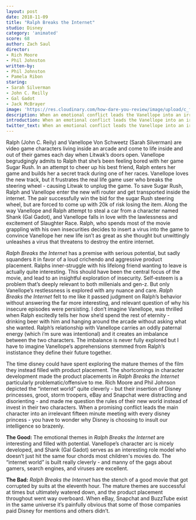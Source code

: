 ```yaml
---
layout: post
date: 2018-11-09
title: "Ralph Breaks the Internet"
studio: Disney
category: 'animated'
score: 68
author: Zach Saul
director: 
- Rich Moore
- Phil Johnston
written-by: 
- Phil Johnston
- Pamela Ribon 
staring:
- Sarah Silverman
- John C. Reilly
- Gal Gadot
- Jack McBrayer
image: 'https://res.cloudinary.com/how-dare-you-review/image/upload/c_fill,h_399,w_760/v1529979103/ralph-breaks-the-internet.jpg'
description: When an emotional conflict leads the Vanellope into an irrelevant fifteen minute meeting with every disney princess - you have to wonder why Disney is choosing to insult our intelligence so brazenly.   
introduction: When an emotional conflict leads the Vanellope into an irrelevant fifteen minute meeting with every disney princess - you have to wonder why Disney is choosing to insult our intelligence so brazenly.  
twitter_text: When an emotional conflict leads the Vanellope into an irrelevant fifteen minute meeting with every disney princess - you have to wonder why Disney is choosing to insult our intelligence so brazenly. 
---
```




Ralph (John C. Reily) and Vanellope Von Schweetz (Sarah Silverman) are video game characters living inside an arcade and come to life inside and out of their games each day when Litwak’s doors open. Vanellope begrudgingly admits to Ralph that she’s been feeling bored with her game Sugar Rush. In an attempt to cheer up his best friend, Ralph enters her game and builds her a secret track during one of her races. Vanellope loves the new track, but it frustrates the real life game user who breaks the steering wheel - causing Litwak to unplug the game. To save Sugar Rush, Ralph and Vanellope enter the new wifi router and get transported inside the internet. The pair successfully win the bid for the sugar Rush steering wheel, but are forced to come up with 20k of risk losing the item. Along the way Vanellope and Ralph attempt to steal a car from a character named Shank (Gal Gadot), and Vanellope falls in love with the lawlessness and excitement of Slaughter Race. Ralph, who spends most of the movie grappling with his own insecurities decides to insert a virus into the game to convince Vanellope her new life isn’t as great as she thought but unwittingly unleashes a virus that threatens to destroy the entire internet. 

*Ralph Breaks the Internet* has a premise with serious potential, but sadly squanders it in favor of a loud crichendo and aggressive product placement. Ralphs inner-struggle with his lifelong friend wanting to leave is actually quite interesting. This should have been the central focus of the movie, and lead to an insightful exploration of insecurity. Self-esteem is a problem that’s deeply relevant to both millenials and gen-z. But only Vanellope’s restlessness is explored with any nuance and care. *Ralph Breaks the Internet* felt to me like it passed judgment on Ralph’s behavior without answering the far more interesting, and relevant question of why his insecure episodes were persisting. I don’t imagine Vanellope, was thrilled when Ralph excitedly tells her how she’d spend the rest of eternity - drinking beer with him and hanging around the arcade without asking what she wanted.  Ralph’s relationship with Vanellope carries an oddly paternal energy (which i’m sure was intentional) and it creates an imbalance between the two characters. The imbalance is never fully explored but I have to imagine Vanellope’s apprehensions stemmed from Ralph’s instistance they define their future together. 

The time disney could have spent exploring the mature themes of the film they instead filled with product placement. The shortcomings in character development made the product placements in *Ralph Breaks the Internet* particularly problematic/offensive to me. Rich Moore and Phil Johnson depicted the “internet world” quite cleverly - but their insertion of Disney princesses, groot, storm troopers, eBay and Snapchat were distracting and disorienting - and made me question the rules of their new world instead of invest in their two characters. When a promising conflict leads the main character into an irrelevant fifteen minute meeting with every disney princess - you have to wonder why Disney is choosing to insult our intelligence so brazenly. 

**The Good:** The emotional themes in *Ralph Breaks the Internet* are interesting and filled with potential. Vanellope’s character arc is nicely developed, and Shank (Gal Gadot) serves as an interesting role model who doesn’t just hit the same four chords most children's movies do. The “internet world” is built really cleverly - and manny of the gags about gamers, search engines, and viruses are excellent. 

**The Bad:** *Ralph Breaks the Internet* has the stench of a good movie that got corrupted by suits at the eleventh hour. The mature themes are successful at times but ultimately watered down, and the product placement throughout went way overboard. When eBay, Snapchat and BuzzTube exist in the same universe it’s painfully obvious that some of those companies paid Disney for mentions and others didn’t.   

